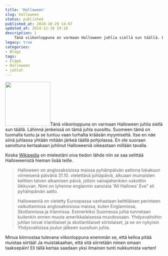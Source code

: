 ```yaml
---
title: 'Halloween'
slug: halloween
status: published
published_at: 2010-10-29 14:07
updated_at: 2014-12-10 19:18
description: |
    Tänä viikonloppuna on varmaan Halloween juhlia siellä sun täällä. Lähinnä jenkeissä on tämä juhla suosittu. Suomeen tämä on tuomalla tuotu ja se tuntuu vaan turhalta krääsän myymiseltä. Itse en näe siinä juhlassa yhtään mitään järkeä täällä pohjolassa. En ole suoraan sanottuna kertaakaan juhlinut Halloweeniä oikeastaan millään tavalla. Koska Wikipedia on mielestäni oiva tiedon lähde niin… Jatka lukemista Halloween
legacy: true
categories:
- Blogi
tags:
- Elämä
- Halloween
- juhlat
---
```


<p><img loading="lazy" decoding="async" class="alignright size-medium wp-image-1381" title="kurpitsa" src="https://cdn.markokaartinen.net/uploads/2010/10/kurpitsa-300x294.jpg" alt="" width="144" height="141" />Tänä viikonloppuna on varmaan Halloween juhlia siellä sun täällä. Lähinnä jenkeissä on tämä juhla suosittu. Suomeen tämä on tuomalla tuotu ja se tuntuu vaan turhalta krääsän myymiseltä. Itse en näe siinä juhlassa yhtään mitään järkeä täällä pohjolassa. En ole suoraan sanottuna kertaakaan juhlinut Halloweeniä oikeastaan millään tavalla.</p>
<p>Koska <a href="http://fi.wikipedia.org/wiki/Halloween" target="_blank">Wikipedia</a> on mielestäni oiva tiedon lähde niin se saa selittää Halloweenistä hieman lisää teille.</p>
<blockquote><p>Halloween on anglosaksisissa maissa pyhäinpäivän aattona lokakuun viimeisenä päivänä 31.10. vietettävä juhlapäivä, alkuaan muinaisten kelttien talven alkamisen päivä, jolloin vainajahenkien uskottiin liikkuvan. Nimi on lyhenne englannin sanoista ”All Hallows&#8217; Eve” eli pyhäinpäivän aatto.</p>
<p>Halloweeniä on vietetty Euroopassa vanhastaan kelttiläisen perinteen vaikuttamissa anglosaksisissa maissa, kuten Englannissa, Skotlannissa ja Irlannissa. Esimerkiksi Suomessa juhla tunnetaan kuitenkin ennen muuta amerikkalaisessa muodossaan. Yhdysvaltoihin juhlan toivat irlantilaiset ja skotlantilaiset siirtolaiset, ja se on nykyisin Yhdysvalloissa joulun jälkeen suosituin juhla.</p></blockquote>
<p>Minua kiinnostaa tulevana viikonloppuna enemmän se, että kelloa pitää muistaa siirtää! Ja muistakaahan, että sitä siirretään nimen omaan taaksepäin! Eli tällä kertaa saadaan yksi ilmainen tunti nukkumista varten!</p>